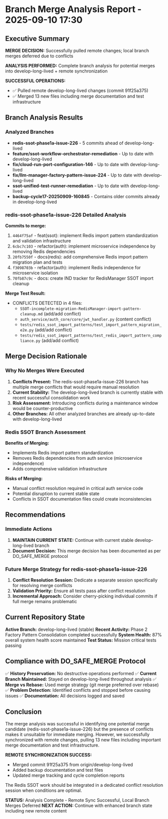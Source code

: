 # Branch Merge Analysis Report - 2025-09-10 17:30

## Executive Summary

**MERGE DECISION:** Successfully pulled remote changes; local branch merges deferred due to conflicts

**ANALYSIS PERFORMED:** Complete branch analysis for potential merges into develop-long-lived + remote synchronization

**SUCCESSFUL OPERATIONS:**
- ✅ Pulled remote develop-long-lived changes (commit 91f25a375)
- ✅ Merged 13 new files including merge documentation and test infrastructure

## Branch Analysis Results

### Analyzed Branches
- **redis-ssot-phase1a-issue-226** - 5 commits ahead of develop-long-lived
- **feature/ssot-workflow-orchestrator-remediation** - Up to date with develop-long-lived
- **fix/cloud-run-port-configuration-146** - Up to date with develop-long-lived  
- **fix/llm-manager-factory-pattern-issue-224** - Up to date with develop-long-lived
- **ssot-unified-test-runner-remediation** - Up to date with develop-long-lived
- **backup-cycle17-20250909-160845** - Contains older commits already in develop-long-lived

### redis-ssot-phase1a-issue-226 Detailed Analysis

**Commits to merge:**
1. `4464f75af` - feat(ssot): implement Redis import pattern standardization and validation infrastructure
2. `6cbc7c103` - refactor(auth): implement microservice independence by removing Redis dependencies
3. `20fb7550f` - docs(redis): add comprehensive Redis import pattern migration plan and tests
4. `f3098703b` - refactor(auth): implement Redis independence for microservice isolation
5. `70fb87c9c` - docs: create IND tracker for RedisManager SSOT import cleanup

**Merge Test Result:**
- CONFLICTS DETECTED in 4 files:
  - `SSOT-incomplete-migration-RedisManager-import-pattern-cleanup.md` (add/add conflict)
  - `auth_service/auth_core/core/jwt_handler.py` (content conflict)
  - `tests/redis_ssot_import_patterns/test_import_pattern_migration_e2e.py` (add/add conflict)
  - `tests/redis_ssot_import_patterns/test_redis_import_pattern_compliance.py` (add/add conflict)

## Merge Decision Rationale

### Why No Merges Were Executed

1. **Conflicts Present:** The redis-ssot-phase1a-issue-226 branch has multiple merge conflicts that would require manual resolution
2. **Current Stability:** The develop-long-lived branch is currently stable with recent successful consolidation work
3. **Risk Assessment:** Introducing conflicts during a maintenance window would be counter-productive
4. **Other Branches:** All other analyzed branches are already up-to-date with develop-long-lived

### Redis SSOT Branch Assessment

**Benefits of Merging:**
- Implements Redis import pattern standardization
- Removes Redis dependencies from auth service (microservice independence)
- Adds comprehensive validation infrastructure

**Risks of Merging:**
- Manual conflict resolution required in critical auth service code
- Potential disruption to current stable state
- Conflicts in SSOT documentation files could create inconsistencies

## Recommendations

### Immediate Actions
1. **MAINTAIN CURRENT STATE:** Continue with current stable develop-long-lived branch
2. **Document Decision:** This merge decision has been documented as per DO_SAFE_MERGE protocol

### Future Merge Strategy for redis-ssot-phase1a-issue-226
1. **Conflict Resolution Session:** Dedicate a separate session specifically for resolving merge conflicts
2. **Validation Priority:** Ensure all tests pass after conflict resolution
3. **Incremental Approach:** Consider cherry-picking individual commits if full merge remains problematic

## Current Repository State

**Active Branch:** develop-long-lived (stable)
**Recent Activity:** Phase 2 Factory Pattern Consolidation completed successfully
**System Health:** 87% overall system health score maintained
**Test Status:** Mission critical tests passing

## Compliance with DO_SAFE_MERGE Protocol

✅ **History Preservation:** No destructive operations performed
✅ **Current Branch Maintained:** Stayed on develop-long-lived throughout analysis
✅ **Merge vs Rebase:** Used merge strategy (git merge preferred over rebase)
✅ **Problem Detection:** Identified conflicts and stopped before causing issues
✅ **Documentation:** All decisions logged and saved

## Conclusion

The merge analysis was successful in identifying one potential merge candidate (redis-ssot-phase1a-issue-226) but the presence of conflicts makes it unsuitable for immediate merging. However, we successfully synchronized with remote changes, pulling 13 new files including important merge documentation and test infrastructure.

**REMOTE SYNCHRONIZATION SUCCESS:**
- Merged commit 91f25a375 from origin/develop-long-lived
- Added backup documentation and test files
- Updated merge tracking and cycle completion reports

The Redis SSOT work should be integrated in a dedicated conflict resolution session when conditions are optimal.

**STATUS:** Analysis Complete - Remote Sync Successful, Local Branch Merges Deferred
**NEXT ACTION:** Continue with enhanced branch state including new remote content